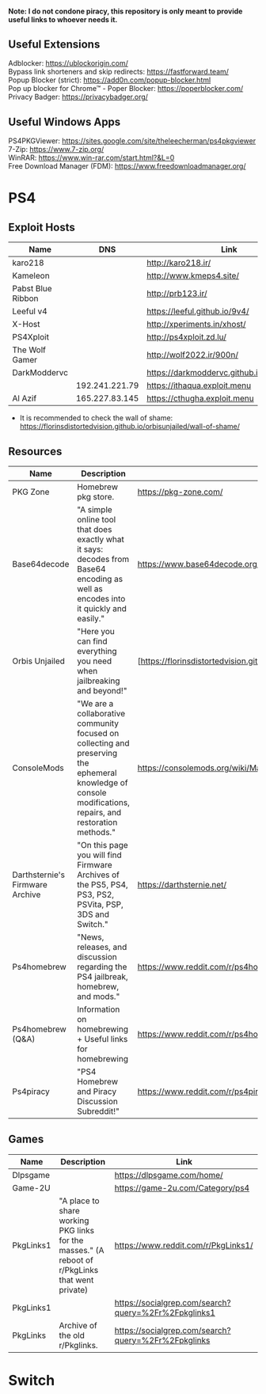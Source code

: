 #### Note: I do not condone piracy, this repository is only meant to provide useful links to whoever needs it.

## Useful Extensions

Adblocker: https://ublockorigin.com/    
Bypass link shorteners and skip redirects: https://fastforward.team/    
Popup Blocker (strict): https://add0n.com/popup-blocker.html   
Pop up blocker for Chrome™ - Poper Blocker: https://poperblocker.com/   
Privacy Badger: https://privacybadger.org/

## Useful Windows Apps

PS4PKGViewer: https://sites.google.com/site/theleecherman/ps4pkgviewer    
7-Zip: https://www.7-zip.org/   
WinRAR: https://www.win-rar.com/start.html?&L=0   
Free Download Manager (FDM): https://www.freedownloadmanager.org/   



# PS4

## Exploit Hosts

|Name|DNS|Link|
|-|-|-|
|karo218||http://karo218.ir/|
|Kameleon||http://www.kmeps4.site/|
|Pabst Blue Ribbon||http://prb123.ir/|
|Leeful v4||https://leeful.github.io/9v4/|
|X-Host||http://xperiments.in/xhost/|
|PS4Xploit||http://ps4xploit.zd.lu/|
|The Wolf Gamer||http://wolf2022.ir/900n/|
|DarkModdervc||https://darkmoddervc.github.io/PS4JB/900/|
||192.241.221.79|https://ithaqua.exploit.menu|
|Al Azif|165.227.83.145|https://cthugha.exploit.menu|

* It is recommended to check the wall of shame: https://florinsdistortedvision.github.io/orbisunjailed/wall-of-shame/

## Resources
|Name|Description|Link|
|-|-|-|
|PKG Zone|Homebrew pkg store.|https://pkg-zone.com/|
|Base64decode|"A simple online tool that does exactly what it says: decodes from Base64 encoding as well as encodes into it quickly and easily."|https://www.base64decode.org/|
|Orbis Unjailed|"Here you can find everything you need when jailbreaking and beyond!"|[https://florinsdistortedvision.github.io/orbisunjailed/home/](https://florinsdistortedvision.github.io/orbisunjailed/)|
|ConsoleMods|"We are a collaborative community focused on collecting and preserving the ephemeral knowledge of console modifications, repairs, and restoration methods."|https://consolemods.org/wiki/Main_Page|
|Darthsternie's Firmware Archive|"On this page you will find Firmware Archives of the PS5, PS4, PS3, PS2, PSVita, PSP, 3DS and Switch."|https://darthsternie.net/|
|Ps4homebrew|"News, releases, and discussion regarding the PS4 jailbreak, homebrew, and mods."|https://www.reddit.com/r/ps4homebrew/|
|Ps4homebrew (Q&A)|Information on homebrewing + Useful links for homebrewing|https://www.reddit.com/r/ps4homebrew/comments/tdxr6z/ps4_homebrew_qa_general_march_2022_edition_post/|
|Ps4piracy|"PS4 Homebrew and Piracy Discussion Subreddit!"|https://www.reddit.com/r/ps4piracy/|

## Games
|Name|Description|Link|
|-|-|-|
|Dlpsgame||https://dlpsgame.com/home/|
|Game-2U||https://game-2u.com/Category/ps4|
|PkgLinks1|"A place to share working PKG links for the masses." (A reboot of r/PkgLinks that went private)|https://www.reddit.com/r/PkgLinks1/|
|PkgLinks1||https://socialgrep.com/search?query=%2Fr%2Fpkglinks1|
|PkgLinks|Archive of the old r/Pkglinks.|https://socialgrep.com/search?query=%2Fr%2Fpkglinks|



# Switch

